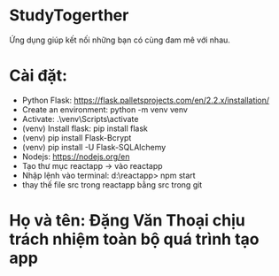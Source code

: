 # StudyTogerther
Ứng dụng giúp kết nối những bạn có cùng đam mê với nhau. 

# Cài đặt:
- Python Flask: https://flask.palletsprojects.com/en/2.2.x/installation/
- Create an environment: python -m venv venv
- Activate: .\venv\Scripts\activate
- (venv) Install flask: pip install flask
- (venv) pip install Flask-Bcrypt
- (venv) pip install -U Flask-SQLAlchemy
- Nodejs: https://nodejs.org/en
- Tạo thư mục reactapp -> vào reactapp
- Nhập lệnh vào terminal: d:\reactapp> npm start
- thay thế file src trong reactapp bằng src trong git

# Họ và tên: Đặng Văn Thoại chịu trách nhiệm toàn bộ quá trình tạo app
